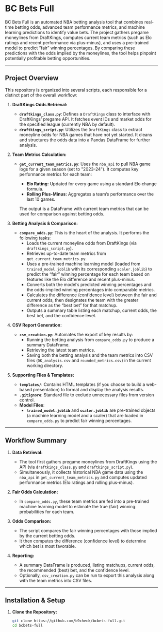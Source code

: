 # BC Bets Full

BC Bets Full is an automated NBA betting analysis tool that combines real-time betting odds, advanced team performance metrics, and machine learning predictions to identify value bets. The project gathers pregame moneylines from DraftKings, computes current team metrics (such as Elo ratings and recent performance via plus-minus), and uses a pre-trained model to predict “fair” winning percentages. By comparing these predictions with the odds implied by the moneylines, the tool helps pinpoint potentially profitable betting opportunities.

---

## Project Overview

This repository is organized into several scripts, each responsible for a distinct part of the overall workflow:

1. **DraftKings Odds Retrieval:**
   - **`draftkings_class.py`**: Defines a `DraftKings` class to interface with DraftKings’ pregame API. It fetches event IDs and market odds for the specified league (currently NBA by default).
   - **`draftkings_script.py`**: Utilizes the `DraftKings` class to extract moneyline odds for NBA games that have not yet started. It cleans and structures the odds data into a Pandas DataFrame for further analysis.

2. **Team Metrics Calculation:**
   - **`get_current_team_metrics.py`**: Uses the `nba_api` to pull NBA game logs for a given season (set to "2023-24"). It computes key performance metrics for each team:
     - **Elo Rating:** Updated for every game using a standard Elo change formula.
     - **Rolling Plus-Minus:** Aggregates a team’s performance over the last 10 games.
     
     The output is a DataFrame with current team metrics that can be used for comparison against betting odds.

3. **Betting Analysis & Comparison:**
   - **`compare_odds.py`**: This is the heart of the analysis. It performs the following tasks:
     - Loads the current moneyline odds from DraftKings (via `draftkings_script.py`).
     - Retrieves up-to-date team metrics from `get_current_team_metrics.py`.
     - Uses a pre-trained machine learning model (loaded from `trained_model.joblib` with its corresponding `scaler.joblib`) to predict the “fair” winning percentage for each team based on features like the Elo difference and recent plus-minus.
     - Converts both the model’s predicted winning percentages and the odds-implied winning percentages into comparable metrics.
     - Calculates the difference (confidence level) between the fair and current odds, then designates the team with the greater difference as the “best bet” for that matchup.
     - Outputs a summary table listing each matchup, current odds, the best bet, and the confidence level.

4. **CSV Report Generation:**
   - **`csv_creation.py`**: Automates the export of key results by:
     - Running the betting analysis from `compare_odds.py` to produce a summary DataFrame.
     - Retrieving the latest team metrics.
     - Saving both the betting analysis and the team metrics into CSV files (`DK_analysis.csv` and `rounded_metrics.csv`) in the current working directory.

5. **Supporting Files & Templates:**
   - **`templates/`**: Contains HTML templates (if you choose to build a web-based presentation) to format and display the analysis results.
   - **`.gitignore`**: Standard file to exclude unnecessary files from version control.
   - **Model Files:**
     - **`trained_model.joblib`** and **`scaler.joblib`** are pre-trained objects (a machine learning model and a scaler) that are loaded in `compare_odds.py` to predict fair winning percentages.

---

## Workflow Summary

1. **Data Retrieval:**
   - The tool first gathers pregame moneylines from DraftKings using the API (via `draftkings_class.py` and `draftkings_script.py`).
   - Simultaneously, it collects historical NBA game data using the `nba_api` in `get_current_team_metrics.py` and computes updated performance metrics (Elo ratings and rolling plus-minus).

2. **Fair Odds Calculation:**
   - In `compare_odds.py`, these team metrics are fed into a pre-trained machine learning model to estimate the true (fair) winning probabilities for each team.

3. **Odds Comparison:**
   - The script compares the fair winning percentages with those implied by the current betting odds.
   - It then computes the difference (confidence level) to determine which bet is most favorable.

4. **Reporting:**
   - A summary DataFrame is produced, listing matchups, current odds, the recommended (best) bet, and the confidence level.
   - Optionally, `csv_creation.py` can be run to export this analysis along with the team metrics into CSV files.

---

## Installation & Setup

1. **Clone the Repository:**

   ```bash
   git clone https://github.com/b9check/bcbets-full.git
   cd bcbets-full
